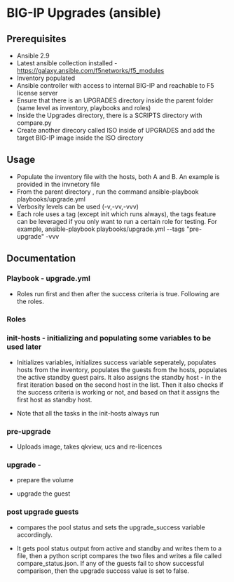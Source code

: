# BIG-IP Upgrades (ansible)

## Prerequisites

  * Ansible 2.9
  * Latest ansible collection installed - https://galaxy.ansible.com/f5networks/f5_modules
  * Inventory populated
  * Ansible controller with access to internal BIG-IP and reachable to F5 license server
  * Ensure that there is an UPGRADES directory inside the parent folder (same level as inventory, playbooks and roles)
  * Inside the Upgrades directory, there is a SCRIPTS directory with compare.py 
  * Create another direcory called ISO inside of UPGRADES and add the target BIG-IP image inside the ISO directory

## Usage

  * Populate the inventory file with the hosts, both A and B. An example is provided in the invnetory file
  * From the parent directory , run the command ansible-playbook playbooks/upgrade.yml
  * Verbosity levels can be used (-v,-vv,-vvv)
  * Each role uses a tag (except init which runs always), the tags feature can be leveraged if you only want to run a certain role for testing. For example, ansible-playbook playbooks/upgrade.yml --tags "pre-upgrade" -vvv


## Documentation

### Playbook - upgrade.yml

  * Roles run first and then after the success criteria is true. Following are the roles.

### Roles 

### init-hosts - initializing and populating some variables to be used later 

  * Initializes variables, initializes success variable seperately, populates hosts from the inventory, populates the guests from the hosts, populates the active standby guest pairs. It also assigns the standby host - in the first iteration based on the second host in the list. Then it also checks if the success criteria is working or not, and based on that it assigns the first host as standby host.

  * Note that all the tasks in the init-hosts always run

### pre-upgrade

  * Uploads image, takes qkview, ucs and re-licences

### upgrade  - 

  * prepare the volume

  * upgrade the guest


### post upgrade guests

  * compares the pool status and sets the upgrade_success variable accordingly.

  * It gets pool status output from active and standby and writes them to a file, then a python script compares the two files and writes a file called compare_status.json. If any of the guests fail to show successful comparison, then the upgrade success value is set to false.

